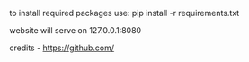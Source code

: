 to install required packages use:
    pip install -r requirements.txt

website will serve on 127.0.0.1:8080

credits - https://github.com/